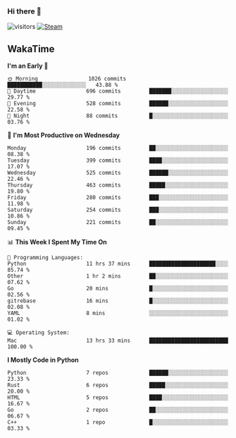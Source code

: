 ### Hi there 👋

![visitors](https://visitor-badge.glitch.me/badge?page_id=zhourunlai)
[![Steam](https://img.shields.io/badge/dynamic/json?url=https%3A%2F%2Fapi.swo.moe%2Fstats%2Fsteamgames%2F76561198285156854&query=count&color=0b1a37&label=Steam&labelColor=134375&logo=steam&suffix=+games&cacheSeconds=3600)](http://steamcommunity.com/profiles/76561198285156854)

## WakaTime
<!--START_SECTION:waka-->
**I'm an Early 🐤** 

```text
🌞 Morning                1026 commits        ███████████░░░░░░░░░░░░░░   43.88 % 
🌆 Daytime                696 commits         ███████░░░░░░░░░░░░░░░░░░   29.77 % 
🌃 Evening                528 commits         ██████░░░░░░░░░░░░░░░░░░░   22.58 % 
🌙 Night                  88 commits          █░░░░░░░░░░░░░░░░░░░░░░░░   03.76 % 
```
📅 **I'm Most Productive on Wednesday** 

```text
Monday                   196 commits         ██░░░░░░░░░░░░░░░░░░░░░░░   08.38 % 
Tuesday                  399 commits         ████░░░░░░░░░░░░░░░░░░░░░   17.07 % 
Wednesday                525 commits         ██████░░░░░░░░░░░░░░░░░░░   22.46 % 
Thursday                 463 commits         █████░░░░░░░░░░░░░░░░░░░░   19.80 % 
Friday                   280 commits         ███░░░░░░░░░░░░░░░░░░░░░░   11.98 % 
Saturday                 254 commits         ███░░░░░░░░░░░░░░░░░░░░░░   10.86 % 
Sunday                   221 commits         ██░░░░░░░░░░░░░░░░░░░░░░░   09.45 % 
```


📊 **This Week I Spent My Time On** 

```text
💬 Programming Languages: 
Python                   11 hrs 37 mins      █████████████████████░░░░   85.74 % 
Other                    1 hr 2 mins         ██░░░░░░░░░░░░░░░░░░░░░░░   07.62 % 
Go                       20 mins             █░░░░░░░░░░░░░░░░░░░░░░░░   02.56 % 
gitrebase                16 mins             █░░░░░░░░░░░░░░░░░░░░░░░░   02.08 % 
YAML                     8 mins              ░░░░░░░░░░░░░░░░░░░░░░░░░   01.02 % 

💻 Operating System: 
Mac                      13 hrs 33 mins      █████████████████████████   100.00 % 
```

**I Mostly Code in Python** 

```text
Python                   7 repos             ██████░░░░░░░░░░░░░░░░░░░   23.33 % 
Rust                     6 repos             █████░░░░░░░░░░░░░░░░░░░░   20.00 % 
HTML                     5 repos             ████░░░░░░░░░░░░░░░░░░░░░   16.67 % 
Go                       2 repos             ██░░░░░░░░░░░░░░░░░░░░░░░   06.67 % 
C++                      1 repo              █░░░░░░░░░░░░░░░░░░░░░░░░   03.33 % 
```




<!--END_SECTION:waka-->
